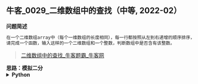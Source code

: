## 牛客_0029_二维数组中的查找（中等, 2022-02）
<!--{
    "tags": ["二分查找"],
    "来源": "牛客",
    "难度": "中等",
    "编号": "0029",
    "标题": "二维数组中的查找",
    "公司": []
}-->

<summary><b>问题简述</b></summary>

```txt
在一个二维数组array中（每个一维数组的长度相同），每一行都按照从左到右递增的顺序排序，每一列都按照从上到下递增的顺序排序。
请完成一个函数，输入这样的一个二维数组和一个整数，判断数组中是否含有该整数。
```
> [二维数组中的查找_牛客题霸_牛客网](https://www.nowcoder.com/practice/abc3fe2ce8e146608e868a70efebf62e)

<!-- 
<details><summary><b>详细描述</b></summary>

```txt
```

</details>
-->


<!-- <div align="center"><img src="../../../_assets/xxx.png" height="300" /></div> -->

<summary><b>思路：模拟二分</b></summary>

<details><summary><b>Python</b></summary>

```python
#
# 代码中的类名、方法名、参数名已经指定，请勿修改，直接返回方法规定的值即可
#
# 
# @param target int整型 
# @param array int整型二维数组 
# @return bool布尔型
#
class Solution:
    def Find(self , target: int, array: List[List[int]]) -> bool:
        # write code here
        if not array: return False
        
        m, n = len(array), len(array[0])
        l, r = 0, n - 1
        while l <= m - 1 and r >= 0:
            if array[l][r] == target:
                return True
            elif array[l][r] > target:
                r -= 1
            else:
                l += 1
        
        return False
```

</details>

